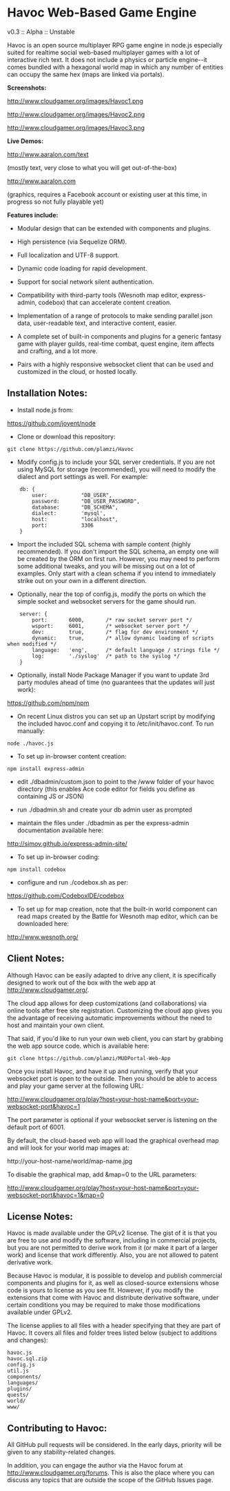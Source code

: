 Havoc Web-Based Game Engine
===========================
v0.3 :: Alpha :: Unstable

Havoc is an open source multiplayer RPG game engine in node.js especially suited for realtime social web-based multiplayer games with a lot of interactive rich text. It does not include a physics or particle engine--it comes bundled with a hexagonal world map in which any number of entities can occupy the same hex (maps are linked via portals).


<b>Screenshots:</b>

http://www.cloudgamer.org/images/Havoc1.png

http://www.cloudgamer.org/images/Havoc2.png

http://www.cloudgamer.org/images/Havoc3.png


<b>Live Demos:</b>

http://www.aaralon.com/text

(mostly text, very close to what you will get out-of-the-box)


http://www.aaralon.com

(graphics, requires a Facebook account or existing user at this time, in progress so not fully playable yet)


<b>Features include:</b>

* Modular design that can be extended with components and plugins.

* High persistence (via Sequelize ORM).

* Full localization and UTF-8 support.

* Dynamic code loading for rapid development.

* Support for social network silent authentication.

* Compatibility with third-party tools (Wesnoth map editor, express-admin, codebox) that can accelerate content creation.

* Implementation of a range of protocols to make sending parallel json data, user-readable text, and interactive content, easier.

* A complete set of built-in components and plugins for a generic fantasy game with player guilds, real-time combat, quest engine, item affects and crafting, and a lot more.

* Pairs with a highly responsive websocket client that can be used and customized in the cloud, or hosted locally.


<h2>Installation Notes:</h2>

* Install node.js from: 

https://github.com/joyent/node

* Clone or download this repository:
```
git clone https://github.com/plamzi/Havoc
```
* Modify config.js to include your SQL server credentials. If you are not using MySQL for storage (recommended), you will need to modify the dialect and port settings as well. For example:
```
    db: {
        user:			"DB_USER",
        password:		"DB_USER_PASSWORD",
        database:		"DB_SCHEMA",
        dialect: 		'mysql',
        host:			"localhost",
        port:			3306
    }
```
* Import the included SQL schema with sample content (highly recommended). If you don't import the SQL schema, an empty one will be created by the ORM on first run. However, you may need to perform some additional tweaks, and you will be missing out on a lot of examples. Only start with a clean schema if you intend to immediately strike out on your own in a different direction.

* Optionally, near the top of config.js, modify the ports on which the simple socket and websocket servers for the game should run.
```
	server: {
		port:		6000, 		/* raw socket server port */
		wsport:		6001, 		/* websocket server port */
		dev:		true, 		/* flag for dev environment */
		dynamic:	true, 		/* allow dynamic loading of scripts when modified */
		language:	'eng', 		/* default language / strings file */
		log: 		'./syslog' 	/* path to the syslog */
	}
```
* Optionally, install Node Package Manager if you want to update 3rd party modules ahead of time (no guarantees that the updates will just work):

https://github.com/npm/npm

* On recent Linux distros you can set up an Upstart script by modifying the included havoc.conf and copying it to /etc/init/havoc.conf. To run manually:
```
node ./havoc.js
```
* To set up in-browser content creation:
```
npm install express-admin
```
- edit ./dbadmin/custom.json to point to the /www folder of your havoc directory (this enables Ace code editor for fields you define as containing JS or JSON)

- run ./dbadmin.sh and create your db admin user as prompted

- maintain the files under ./dbadmin as per the express-admin documentation available here:

http://simov.github.io/express-admin-site/

* To set up in-browser coding:
```
npm install codebox
```
- configure and run ./codebox.sh as per:

https://github.com/CodeboxIDE/codebox

* To set up for map creation, note that the built-in world component can read maps created by the Battle for Wesnoth map editor, which can be downloaded here:

http://www.wesnoth.org/


<h2>Client Notes:</h2>

Although Havoc can be easily adapted to drive any client, it is specifically designed to work out of the box with the web app at http://www.cloudgamer.org/. 

The cloud app allows for deep customizations (and collaborations) via online tools after free site registration. Customizing the cloud app gives you the advantage of receiving automatic improvements without the need to host and maintain your own client.

That said, if you'd like to run your own web client, you can start by grabbing the web app source code. which is available here: 
```
git clone https://github.com/plamzi/MUDPortal-Web-App
```

Once you install Havoc, and have it up and running, verify that your websocket port is open to the outside. Then you should be able to access and play your game server at the following URL:

http://www.cloudgamer.org/play?host=your-host-name&port=your-websocket-port&havoc=1

The port parameter is optional if your websocket server is listening on the default port of 6001.


By default, the cloud-based web app will load the graphical overhead map and will look for your world map images at:

http://your-host-name/world/map-name.jpg

To disable the graphical map, add &map=0 to the URL parameters:

http://www.cloudgamer.org/play?host=your-host-name&port=your-websocket-port&havoc=1&map=0


<h2>License Notes:</h2>

Havoc is made available under the GPLv2 license. The gist of it is that you are free to use and modify the software, including in commercial projects, but you are not permitted to derive work from it (or make it part of a larger work) and license that work differently. Also, you are not allowed to patent derivative work.

Because Havoc is modular, it is possible to develop and publish commercial components and plugins for it, as well as closed-source extensions whose code is yours to license as you see fit. However, if you modify the extensions that come with Havoc and distribute derivative software, under certain conditions you may be required to make those modifications available under GPLv2.

The license applies to all files with a header specifying that they are part of Havoc. It covers all files and folder trees listed below (subject to additions and changes):
```
havoc.js
havoc.sql.zip
config.js
util.js
components/
languages/
plugins/
quests/
world/
www/
```

<h2>Contributing to Havoc:</h2>

All GitHub pull requests will be considered. In the early days, priority will be given to any stability-related changes. 

In addition, you can engage the author via the Havoc forum at http://www.cloudgamer.org/forums. This is also the place where you can discuss any topics that are outside the scope of the GitHub Issues page.